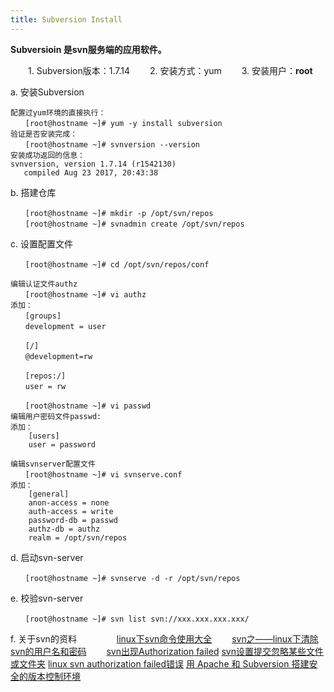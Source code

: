 ```yaml
---
title: Subversion Install
---
```


**Subversioin 是svn服务端的应用软件。**
 
 　　1.  Subversion版本：1.7.14
 　　2.  安装方式：yum
 　　3.  安装用户：**root**
 
a. 安装Subversion

```
配置过yum环境的直接执行：
　　[root@hostname ~]# yum -y install subversion
验证是否安装完成：
　　[root@hostname ~]# svnversion --version
安装成功返回的信息：
svnversion, version 1.7.14 (r1542130)
   compiled Aug 23 2017, 20:43:38
```

b. 搭建仓库

```
　　[root@hostname ~]# mkdir -p /opt/svn/repos
　　[root@hostname ~]# svnadmin create /opt/svn/repos
```

c. 设置配置文件

```
　　[root@hostname ~]# cd /opt/svn/repos/conf

编辑认证文件authz
　　[root@hostname ~]# vi authz
添加：
　　[groups]
　　development = user

　　[/]
　　@development=rw

　　[repos:/]
　　user = rw

　　[root@hostname ~]# vi passwd
编辑用户密码文件passwd:
添加：
	[users]
	user = password

编辑svnserver配置文件
　　[root@hostname ~]# vi svnserve.conf
添加：
	[general]
	anon-access = none
	auth-access = write
	password-db = passwd
	authz-db = authz
	realm = /opt/svn/repos

```

d. 启动svn-server

```
　　[root@hostname ~]# svnserve -d -r /opt/svn/repos
```

e. 校验svn-server

```
　　[root@hostname ~]# svn list svn://xxx.xxx.xxx.xxx/
```

f. 关于svn的资料
　　
　　[linux下svn命令使用大全](https://www.cnblogs.com/lushilin/p/6100997.html)
　　[svn之——linux下清除svn的用户名和密码](https://www.cnblogs.com/mangu-uu/archive/2012/09/05/2671467.html)
　　[svn出现Authorization failed](https://www.cnblogs.com/rookie404/p/5787070.html)
	[svn设置提交忽略某些文件或文件夹](http://blog.csdn.net/apensu/article/details/40184121)
	[linux svn authorization failed错误](http://www.bubuko.com/infodetail-676435.html)
	[用 Apache 和 Subversion 搭建安全的版本控制环境](https://www.ibm.com/developerworks/cn/java/j-lo-apache-subversion/)